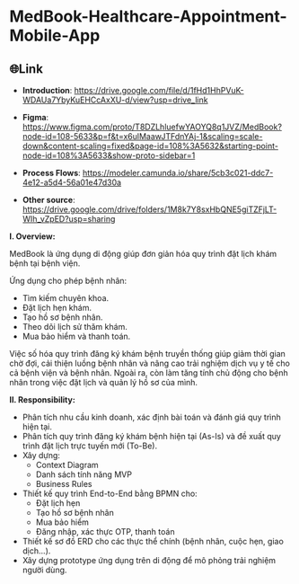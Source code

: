 # MedBook-Healthcare-Appointment-Mobile-App

## 🌐Link
- **Introduction**: https://drive.google.com/file/d/1fHd1HhPVuK-WDAUa7YbyKuEHCcAxXU-d/view?usp=drive_link
  
- **Figma**: https://www.figma.com/proto/T8DZLhluefwYAOYQ8q1JVZ/MedBook?node-id=108-5633&p=f&t=x6ulMaawJTFdnYAj-1&scaling=scale-down&content-scaling=fixed&page-id=108%3A5632&starting-point-node-id=108%3A5633&show-proto-sidebar=1

- **Process Flows**: https://modeler.camunda.io/share/5cb3c021-ddc7-4e12-a5d4-56a01e47d30a

- **Other source**: https://drive.google.com/drive/folders/1M8k7Y8sxHbQNE5giTZFjLT-WIh_vZpED?usp=sharing

**I. Overview:**

MedBook là ứng dụng di động giúp đơn giản hóa quy trình đặt lịch khám bệnh tại bệnh viện.

Ứng dụng cho phép bệnh nhân:
- Tìm kiếm chuyên khoa.
- Đặt lịch hẹn khám.
- Tạo hồ sơ bệnh nhân.
- Theo dõi lịch sử thăm khám.
- Mua bảo hiểm và thanh toán.

Việc số hóa quy trình đăng ký khám bệnh truyền thống giúp giảm thời gian chờ đợi, cải thiện luồng bệnh nhân và nâng cao trải nghiệm dịch vụ y tế cho cả bệnh viện và bệnh nhân. Ngoài ra, còn làm tăng tính chủ động cho bệnh nhân trong việc đặt lịch và quản lý hồ sơ của mình.

**II. Responsibility:**
- Phân tích nhu cầu kinh doanh, xác định bài toán và đánh giá quy trình hiện tại.
- Phân tích quy trình đăng ký khám bệnh hiện tại (As-Is) và đề xuất quy trình đặt lịch trực tuyến mới (To-Be).
- Xây dựng:
  - Context Diagram
  - Danh sách tính năng MVP
  - Business Rules
- Thiết kế quy trình End-to-End bằng BPMN cho:
  - Đặt lịch hẹn
  - Tạo hồ sơ bệnh nhân
  - Mua bảo hiểm
  - Đăng nhập, xác thực OTP, thanh toán
- Thiết kế sơ đồ ERD cho các thực thể chính (bệnh nhân, cuộc hẹn, giao dịch...).
- Xây dựng prototype ứng dụng trên di động để mô phỏng trải nghiệm người dùng.
